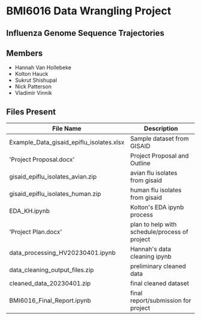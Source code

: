 # BMI6016 Data Wrangling Project
## Influenza Genome Sequence Trajectories

## Members

- Hannah Van Hollebeke
- Kolton Hauck
- Sukrut Shishupal
- Nick Patterson
- Vladimir Vinnik


## Files Present

| File Name                                 | Description                    |
| ----------------------------------------- | ------------------------------ |
| Example_Data_gisaid_epiflu_isolates.xlsx  | Sample dataset from GISAID     |
| 'Project Proposal.docx'                   | Project Proposal and Outline   |
| gisaid_epiflu_isolates_avian.zip          | avian flu isolates from gisaid |
| gisaid_epiflu_isolates_human.zip          | human flu isolates from gisaid |
| EDA_KH.ipynb | Kolton's EDA ipynb process |
| 'Project Plan.docx' | plan to help with schedule/process of project |
| data_processing_HV20230401.ipynb | Hannah's data cleaning ipynb |
| data_cleaning_output_files.zip | preliminary cleaned data |
| cleaned_data_20230401.zip | final cleaned dataset |
| BMI6016_Final_Report.ipynb | final report/submission for project|
